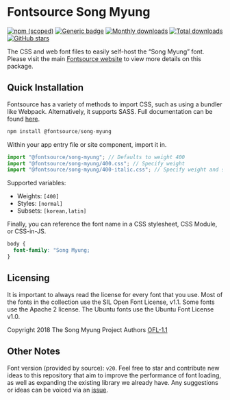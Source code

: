 # Fontsource Song Myung

[![npm (scoped)](https://img.shields.io/npm/v/@fontsource/song-myung?color=brightgreen)](https://www.npmjs.com/package/@fontsource/song-myung) [![Generic badge](https://img.shields.io/badge/fontsource-passing-brightgreen)](https://github.com/fontsource/fontsource) [![Monthly downloads](https://badgen.net/npm/dm/@fontsource/song-myung)](https://github.com/fontsource/fontsource) [![Total downloads](https://badgen.net/npm/dt/@fontsource/song-myung)](https://github.com/fontsource/fontsource) [![GitHub stars](https://img.shields.io/github/stars/fontsource/fontsource.svg?style=social&label=Star)](https://github.com/fontsource/fontsource/stargazers)

The CSS and web font files to easily self-host the “Song Myung” font. Please visit the main [Fontsource website](https://fontsource.org/fonts/song-myung) to view more details on this package.

## Quick Installation

Fontsource has a variety of methods to import CSS, such as using a bundler like Webpack. Alternatively, it supports SASS. Full documentation can be found [here](https://fontsource.org/docs/getting-started/introduction).

```javascript
npm install @fontsource/song-myung
```

Within your app entry file or site component, import it in.

```javascript
import "@fontsource/song-myung"; // Defaults to weight 400
import "@fontsource/song-myung/400.css"; // Specify weight
import "@fontsource/song-myung/400-italic.css"; // Specify weight and style

```

Supported variables:
- Weights: `[400]`
- Styles: `[normal]`
- Subsets: `[korean,latin]`

Finally, you can reference the font name in a CSS stylesheet, CSS Module, or CSS-in-JS.

```css
body {
  font-family: "Song Myung;
}
```

## Licensing
It is important to always read the license for every font that you use.
Most of the fonts in the collection use the SIL Open Font License, v1.1. Some fonts use the Apache 2 license. The Ubuntu fonts use the Ubuntu Font License v1.0.

Copyright 2018 The Song Myung Project Authors
[OFL-1.1](http://scripts.sil.org/OFL)

## Other Notes
Font version (provided by source): `v20`.
Feel free to star and contribute new ideas to this repository that aim to improve the performance of font loading, as well as expanding the existing library we already have. Any suggestions or ideas can be voiced via an [issue](https://github.com/fontsource/fontsource/issues).